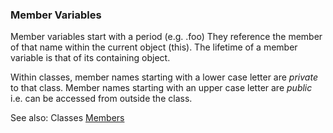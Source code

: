 ### Member Variables

Member variables start with a period (e.g. .foo) They reference the member of that name within the current object (this). The lifetime of a member variable is that of its containing object.

Within classes, member names starting with a lower case letter are *private* to that class. Member names starting with an upper case letter are *public* i.e. can be accessed from outside the class.

See also: Classes [Members](<../Classes/Members.md>)